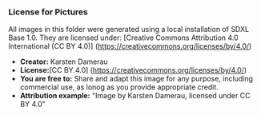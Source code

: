 ### License for Pictures
All images in this folder were generated using a local installation of SDXL Base 1.0. They are licensed under:
[Creative Commons Attribution 4.0 International (CC BY 4.0)] (https://creativecommons.org/licenses/by/4.0/)

- **Creator:** Karsten Damerau
- **License:**[CC BY.4.0] (https://creativecommons.org/licenses/by/4.0/)
- **You are free to:** Share and adapt this image for any purpose, including commercial use, as lonog as you provide appropriate credit.
- **Attribution example:** "Image by Karsten Damerau, licensed under CC BY 4.0"
